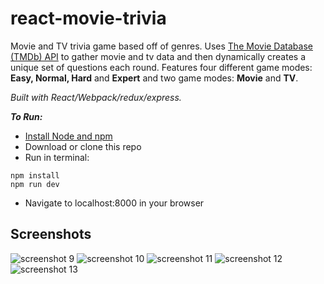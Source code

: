 # react-movie-trivia
Movie and TV trivia game based off of genres. Uses [The Movie Database (TMDb) API](https://www.themoviedb.org/?language=en) to gather movie and tv data and then dynamically creates a unique set of questions each round. Features four different game modes: **Easy, Normal, Hard** and **Expert** and two game modes: **Movie** and **TV**.

*Built with React/Webpack/redux/express.*

***To Run:***
- [Install Node and npm](http://blog.teamtreehouse.com/install-node-js-npm-mac)
- Download or clone this repo
- Run in terminal:
```
npm install
npm run dev
```
- Navigate to localhost:8000 in your browser


## Screenshots
![screenshot 9](https://cloud.githubusercontent.com/assets/8203134/23446397/8ba09a86-fe08-11e6-8ab0-953f41e685d6.png)
![screenshot 10](https://cloud.githubusercontent.com/assets/8203134/23446399/8ba281ac-fe08-11e6-954a-e1fb9d2d9be8.png)
![screenshot 11](https://cloud.githubusercontent.com/assets/8203134/23446398/8ba1f5f2-fe08-11e6-9c1a-4478ffa9eca4.png)
![screenshot 12](https://cloud.githubusercontent.com/assets/8203134/23446400/8ba7377e-fe08-11e6-929c-c73549be124d.png)
![screenshot 13](https://cloud.githubusercontent.com/assets/8203134/23446401/8ba93aec-fe08-11e6-96da-916af865bacb.png)
